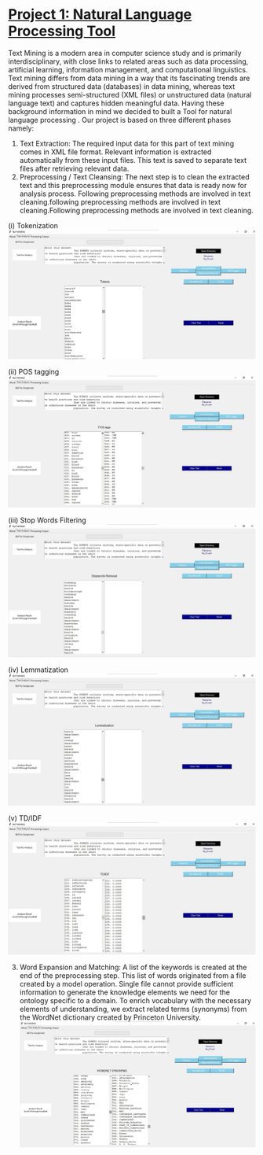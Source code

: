 

# [Project 1: Natural Language Processing Tool](https://github.com/KashmalaJamshaid/NLP_TKINTER_GUI_USING_PYCHARM)

Text Mining is a modern area in computer science study and is primarily interdisciplinary, with close links to related areas such as data processing, artificial learning, information management, and computational linguistics. Text mining differs from data mining in a way that its fascinating trends are derived from structured data (databases) in data mining, whereas text mining processes semi-structured (XML files) or unstructured data (natural language text) and captures hidden meaningful data. Having these background information in mind we decided to built a Tool for natural language processing . Our project is based on three different phases namely:
1.	Text Extraction: The required input data for this part of text mining comes in XML file format. Relevant information is extracted automatically from these input files. This text is saved to separate text files after retrieving relevant data.
2.	Preprocessing / Text Cleansing: The next step is to clean the extracted text and this preprocessing module ensures that data is ready now for analysis process. Following preprocessing methods are involved in text cleaning.following preprocessing methods are involved in text cleaning.Following preprocessing methods are involved in text cleaning.

(i)	Tokenization
![](/images/Tokenization.jpg) 

(ii)	POS tagging
![](/images/POS_tagger.jpg)

(iii)	Stop Words Filtering
![](/images/Stopwords_Removal.jpg)

(iv)	Lemmatization
![](/images/Lemmatization.jpg)

(v)	TD/IDF 
![](/images/TDIDF.jpg)

3. Word Expansion and Matching: A list of the keywords is created at the end of the preprocessing step. This list of words originated from a file created by a model operation. Single file cannot provide sufficient information to generate the knowledge elements we need for the ontology specific to a domain. To enrich vocabulary with the necessary elements of understanding, we extract related terms (synonyms) from the WordNet dictionary created by Princeton University. 
![](/images/WordNet.jpg)
